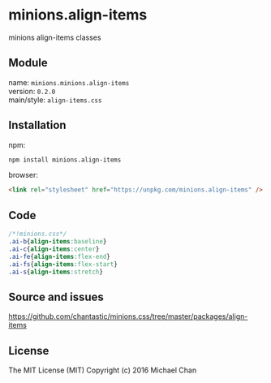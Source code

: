 # minions.align-items
minions align-items classes

## Module
name: `minions.minions.align-items`  
version: `0.2.0`  
main/style: `align-items.css`  

## Installation
npm:
```bash
npm install minions.align-items
```

browser:
```html
<link rel="stylesheet" href="https://unpkg.com/minions.align-items" />
```

## Code
```css
/*!minions.css*/
.ai-b{align-items:baseline}
.ai-c{align-items:center}
.ai-fe{align-items:flex-end}
.ai-fs{align-items:flex-start}
.ai-s{align-items:stretch}

```

## Source and issues

https://github.com/chantastic/minions.css/tree/master/packages/align-items

## License

The MIT License (MIT)
Copyright (c) 2016 Michael Chan